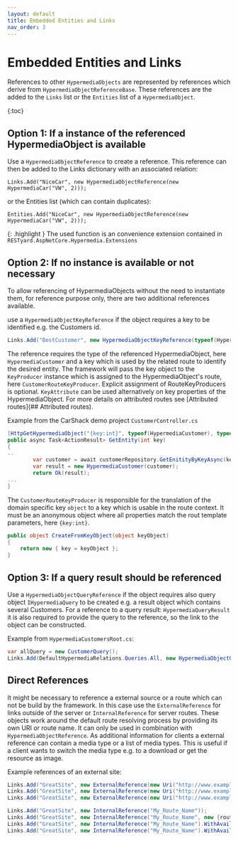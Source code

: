```yaml
---
layout: default
title: Embedded Entities and Links
nav_order: 3
---
```


# Embedded Entities and Links

References to other `HypermediaObjects` are represented by references which derive from `HypermediaObjectReferenceBase`. These references are the added to the `Links` list or the `Entities` list of a `HypermediaObject`.

{:toc}

## Option 1: If a instance of the referenced HypermediaObject is available

Use a `HypermediaObjectReference` to create a reference. This reference can then be added to the Links dictionary with an associated relation:

```cshap
Links.Add("NiceCar", new HypermediaObjectReference(new HypermediaCar("VW", 2)));
```

or the Entities list (which can contain duplicates):

```cshap
Entities.Add("NiceCar", new HypermediaObjectReference(new HypermediaCar("VW", 2)));
```

{: .highlight }
The used function is an convenience extension contained in `RESTyard.AspNetCore.Hypermedia.Extensions`

## Option 2: If no instance is available or not necessary

To allow referencing of HypermediaObjects without the need to instantiate them, for reference purpose only, there are two additional references available.

use a `HypermediaObjectKeyReference` if the object requires a key to be identified e.g. the Customers id.

```csharp
Links.Add("BestCustomer", new HypermediaObjectKeyReference(typeof(HypermediaCustomer), 1));
```

The reference requires the type of the referenced HypermediaObject, here `HypermediaCustomer` and a key which is used by the related route to identify the desired entity. The framework will pass the key object to the `KeyProducer` instance which is assigned to the HypermediaObject's route, here `CustomerRouteKeyProducer`. Explicit assignment of RouteKeyProducers is optional. `KeyAttribute` can be used alternatively on key properties of the HypermediaObject. For more details on attributed routes see [Attributed routes](## Attributed routes).

Example from the CarShack demo project `CustomerController.cs`

```csharp
[HttpGetHypermediaObject("{key:int}", typeof(HypermediaCustomer), typeof(CustomerRouteKeyProducer))]
public async Task<ActionResult> GetEntity(int key)
{
..
        var customer = await customerRepository.GetEnitityByKeyAsync(key);
        var result = new HypermediaCustomer(customer);
        return Ok(result);
...
}
```

The `CustomerRouteKeyProducer` is responsible for the translation of the domain specific key `object` to a key which is usable in the route context. It must be an anonymous object where all properties match the rout template parameters, here `{key:int}`.

```csharp
public object CreateFromKeyObject(object keyObject)
{
    return new { key = keyObject };
}
```

## Option 3: If a query result should be referenced

Use a `HypermediaObjectQueryReference` if the object requires also query object `IHypermediaQuery` to be created e.g. a result object which contains several Customers.
For a reference to a query result: `HypermediaQueryResult` it is also required to provide the query to the reference, so the link to the object can be constructed.

Example from `HypermediaCustomersRoot.cs`:

```csharp
var allQuery = new CustomerQuery();
Links.Add(DefaultHypermediaRelations.Queries.All, new HypermediaObjectQueryReference(typeof(HypermediaCustomerQueryResult), allQuery));
```

## Direct References

It might be necessary to reference a external source or a route which can not be build by the framework. In this case use the `ExternalReference` for links outside of the server or `InternalReference` for server routes. These objects work around the default route resolving process by providing its own URI or route name. It can only be used in combination with `HypermediaObjectReference`.
As additional information for clients a external reference can contain a media type or a list of media types. This is useful if a client wants to switch the media type e.g. to a download or get the resource as image.

Example references of an external site:

```csharp
Links.Add("GreatSite", new ExternalReference(new Uri("http://www.example.com/")));
Links.Add("GreatSite", new ExternalReference(new Uri("http://www.example.com/")).WithAvailableMediaType("image/png"));
Links.Add("GreatSite", new ExternalReference(new Uri("http://www.example.com/")).WithAvailableMediaTypes(new []{"application/xml", "image/png"}));

Links.Add("GreatSite", new InternalReference("My_Route_Name"));
Links.Add("GreatSite", new InternalReference("My_Route_Name", new {routevariable1 = 1}));
Links.Add("GreatSite", new InternalReference("My_Route_Name").WithAvailableMediaType("image/png"));
Links.Add("GreatSite", new InternalReference("My_Route_Name").WithAvailableMediaTypes(new []{"application/xml", "image/png"}));
```
